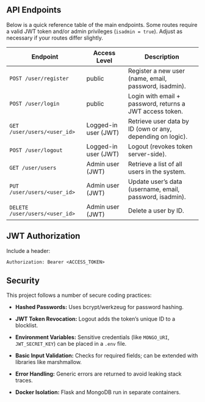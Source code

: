 ## API Endpoints

Below is a quick reference table of the main endpoints. Some routes require a valid JWT token and/or admin privileges (`isadmin = true`). Adjust as necessary if your routes differ slightly.

| Endpoint                      | Access Level        | Description                                                        |
|-------------------------------|---------------------|--------------------------------------------------------------------|
| `POST /user/register`         | public              | Register a new user (name, email, password, isadmin).              |
| `POST /user/login`            | public              | Login with email + password, returns a JWT access token.           |
| `GET /user/users/<user_id>`   | Logged-in user (JWT)| Retrieve user data by ID (own or any, depending on logic).         |
| `POST /user/logout`           | Logged-in user (JWT)| Logout (revokes token server-side).                                |
| `GET /user/users`             | Admin user (JWT)    | Retrieve a list of all users in the system.                        |
| `PUT /user/users/<user_id>`   | Admin user (JWT)    | Update user’s data (username, email, password, isadmin).           |
| `DELETE /user/users/<user_id>`| Admin user (JWT)    | Delete a user by ID.                                               |

## JWT Authorization

Include a header:

```
Authorization: Bearer <ACCESS_TOKEN>
```

## Security

This project follows a number of secure coding practices:

- **Hashed Passwords:** Uses bcrypt/werkzeug for password hashing.

- **JWT Token Revocation:** Logout adds the token’s unique ID to a blocklist.

- **Environment Variables:** Sensitive credentials (like `MONGO_URI`, `JWT_SECRET_KEY`) can be placed in a `.env` file.

- **Basic Input Validation:** Checks for required fields; can be extended with libraries like marshmallow.

- **Error Handling:** Generic errors are returned to avoid leaking stack traces.

- **Docker Isolation:** Flask and MongoDB run in separate containers.
